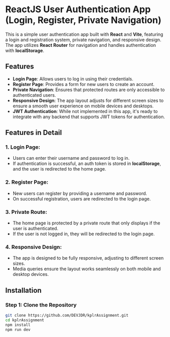 # ReactJS User Authentication App (Login, Register, Private Navigation)

This is a simple user authentication app built with **React** and **Vite**, featuring a login and registration system, private navigation, and responsive design. The app utilizes **React Router** for navigation and handles authentication with **localStorage**.

## Features

- **Login Page**: Allows users to log in using their credentials.
- **Register Page**: Provides a form for new users to create an account.
- **Private Navigation**: Ensures that protected routes are only accessible to authenticated users.
- **Responsive Design**: The app layout adjusts for different screen sizes to ensure a smooth user experience on mobile devices and desktops.
- **JWT Authentication**: While not implemented in this app, it's ready to integrate with any backend that supports JWT tokens for authentication.

## Features in Detail

### 1. **Login Page**:
  - Users can enter their username and password to log in.
  - If authentication is successful, an auth token is stored in **localStorage**, and the user is redirected to the home page.

### 2. **Register Page**:
  - New users can register by providing a username and password.
  - On successful registration, users are redirected to the login page.

### 3. **Private Route**:
  - The home page is protected by a private route that only displays if the user is authenticated.
  - If the user is not logged in, they will be redirected to the login page.

### 4. **Responsive Design**:
  - The app is designed to be fully responsive, adjusting to different screen sizes.
  - Media queries ensure the layout works seamlessly on both mobile and desktop devices.

## Installation

### Step 1: Clone the Repository

```bash
git clone https://github.com/DEVJDR/kplrAssignment.git
cd kplrAssignment
npm install
npm run dev
